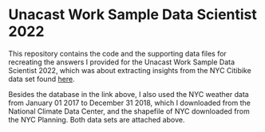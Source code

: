 # Unacast Work Sample Data Scientist 2022

This repository contains the code and the supporting data files for recreating the answers I provided for the Unacast Work Sample Data Scientist 2022, which was about extracting insights from the NYC Citibike data set found [here](https://console.cloud.google.com/marketplace/details/city-of-new-york/nyc-citi-bike?filter=solution-type:dataset&q=citi&id=fcfc44d2-8502-4d73-ac4d-10030a80e48b).

Besides the database in the link above, I also used the NYC weather data from January 01 2017 to December 31 2018, which I downloaded from the National Climate Data Center, and the shapefile of NYC downloaded from the NYC Planning. Both data sets are attached above.
